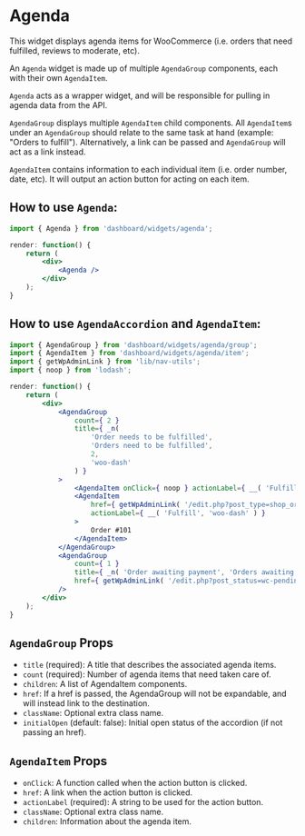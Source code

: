 Agenda
============

This widget displays agenda items for WooCommerce (i.e. orders that need fulfilled, reviews to moderate, etc).

An `Agenda` widget is made up of multiple `AgendaGroup` components, each with their own `AgendaItem`.

`Agenda` acts as a wrapper widget, and will be responsible for pulling in agenda data from the API.

`AgendaGroup` displays multiple `AgendaItem` child components. All `AgendaItem`s under an `AgendaGroup` should relate to the same task at hand (example: "Orders to fulfill"). Alternatively, a link can be passed and `AgendaGroup` will act as a link instead.

`AgendaItem` contains information to each individual item (i.e. order number, date, etc). It will output an action button for acting on each item.

## How to use `Agenda`:

```jsx
import { Agenda } from 'dashboard/widgets/agenda';

render: function() {
	return (
		<div>
			<Agenda />
		</div>
	);
}
```

## How to use `AgendaAccordion` and `AgendaItem`:

```jsx
import { AgendaGroup } from 'dashboard/widgets/agenda/group';
import { AgendaItem } from 'dashboard/widgets/agenda/item';
import { getWpAdminLink } from 'lib/nav-utils';
import { noop } from 'lodash';

render: function() {
	return (
		<div>
			<AgendaGroup
				count={ 2 }
				title={ _n(
					'Order needs to be fulfilled',
					'Orders need to be fulfilled',
					2,
					'woo-dash'
				) }
			>
				<AgendaItem onClick={ noop } actionLabel={ __( 'Fulfill', 'woo-dash' ) }>Order #99</AgendaItem>
				<AgendaItem
					href={ getWpAdminLink( '/edit.php?post_type=shop_order' ) }
					actionLabel={ __( 'Fulfill', 'woo-dash' ) }
				>
					Order #101
				</AgendaItem>
			</AgendaGroup>
			<AgendaGroup
				count={ 1 }
				title={ _n( 'Order awaiting payment', 'Orders awaiting payment', 1, 'woo-dash' ) }
				href={ getWpAdminLink( '/edit.php?post_status=wc-pending&post_type=shop_order' ) }
			/>
		</div>
	);
}
```


## `AgendaGroup` Props

* `title` (required): A title that describes the associated agenda items.
* `count` (required): Number of agenda items that need taken care of.
* `children`: A list of AgendaItem components.
* `href`: If a href is passed, the AgendaGroup will not be expandable, and will instead link to the destination.
* `className`: Optional extra class name.
* `initialOpen` (default: false): Initial open status of the accordion (if not passing an href).

## `AgendaItem` Props

* `onClick`: A function called when the action button is clicked.
* `href`: A link when the action button is clicked.
* `actionLabel` (required): A string to be used for the action button.
* `className`: Optional extra class name.
* `children`: Information about the agenda item.
